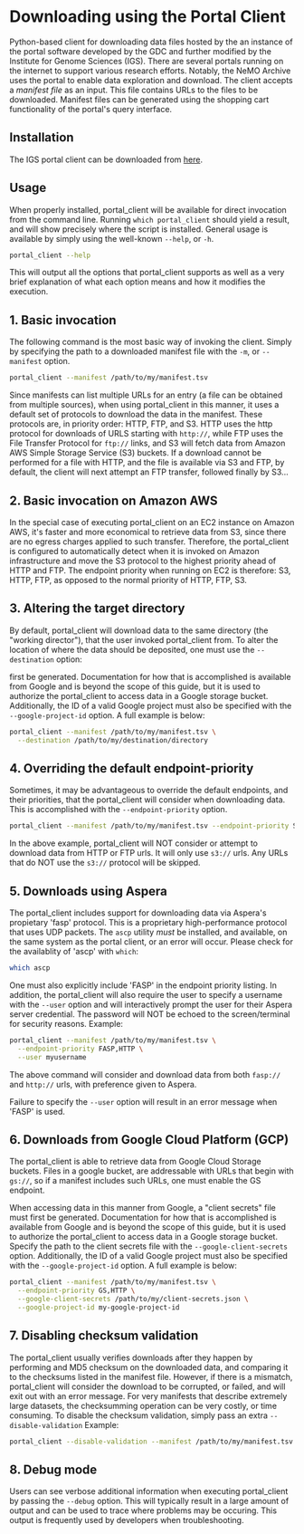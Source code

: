 # Downloading using the Portal Client

Python-based client for downloading data files hosted by the an instance of
the portal software developed by the GDC and further modified by the
Institute for Genome Sciences (IGS). There are several portals running on the
internet to support various research efforts. Notably, the NeMO Archive uses the portal
to enable data exploration and download. The client accepts a *manifest file*
as an input. This file contains URLs to the files to be downloaded. Manifest
files can be generated using the shopping cart functionality of the portal's
query interface.

## Installation
The IGS portal client can be downloaded from [here](https://github.com/IGS/portal_client).

## Usage

When properly installed, portal_client will be available for direct invocation
from the command line. Running `which portal_client` should yield a result, and
will show precisely where the script is installed. General usage is available
by simply using the well-known `--help`, or `-h`.

```bash
portal_client --help
```

This will output all the options that portal_client supports as well as a
very brief explanation of what each option means and how it modifies the
execution.

## 1. Basic invocation

The following command is the most basic way of invoking the client. Simply by
specifying the path to a downloaded manifest file with the `-m`, or `--manifest`
option.

```bash
portal_client --manifest /path/to/my/manifest.tsv
```

Since manifests can list multiple URLs for an entry (a file can be obtained
from multiple sources), when using portal_client in this manner, it uses a
default set of protocols to download the data in the manifest. These
protocols are, in priority order: HTTP, FTP, and S3. HTTP uses the http
protocol for downloads of URLS starting with `http://`, while FTP uses the File
Transfer Protocol for `ftp://` links, and S3 will fetch data from Amazon AWS
Simple Storage Service (S3) buckets. If a download cannot be performed for
a file with HTTP, and the file is available via S3 and FTP, by default, the
client will next attempt an FTP transfer, followed finally by S3...

## 2. Basic invocation on Amazon AWS

In the special case of executing portal_client on an EC2 instance on Amazon
AWS, it's faster and more economical to retrieve data from S3, since there
are no egress charges applied to such transfer. Therefore, the portal_client
is configured to automatically detect when it is invoked on Amazon infrastructure
and move the S3 protocol to the highest priority ahead of HTTP and FTP. The
endpoint priority when running on EC2 is therefore: S3, HTTP, FTP, as opposed
to the normal priority of HTTP, FTP, S3.

## 3. Altering the target directory

By default, portal_client will download data to the same directory (the
"working director"), that the user invoked portal_client from. To alter the
location of where the data should be deposited, one must use the
`--destination` option:

first be generated. Documentation for how that is accomplished is available
from Google and is beyond the scope of this guide, but it is used to
authorize the portal_client to access data in a Google storage bucket.
Additionally, the ID of a valid Google project must also be specified with
the `--google-project-id` option. A full example is below:

```bash
portal_client --manifest /path/to/my/manifest.tsv \
  --destination /path/to/my/destination/directory
```

## 4. Overriding the default endpoint-priority

Sometimes, it may be advantageous to override the default endpoints, and their
priorities, that the portal_client will consider when downloading data. This is
accomplished with the `--endpoint-priority` option.

```bash
portal_client --manifest /path/to/my/manifest.tsv --endpoint-priority S3
```

In the above example, portal_client will NOT consider or attempt to download
data from HTTP or FTP urls. It will only use `s3://` urls. Any URLs that do NOT
use the `s3://` protocol will be skipped.

## 5. Downloads using Aspera

The portal_client includes support for downloading data via Aspera's
propietary 'fasp' protocol. This is a proprietary high-performance protocol
that uses UDP packets. The `ascp` utility *must* be installed, and available,
on the same system as the portal client, or an error will occur. Please check
for the availablity of 'ascp' with `which`:

```bash
which ascp
```

One must also explicitly include 'FASP' in the endpoint priority listing. In
addition, the portal_client will also require the user to specify a username
with the `--user` option and will interactively prompt the user for their
Aspera server credential. The password will NOT be echoed to the
screen/terminal for security reasons. Example:

```bash
portal_client --manifest /path/to/my/manifest.tsv \
  --endpoint-priority FASP,HTTP \
  --user myusername
```

The above command will consider and download data from both `fasp://` and
`http://` urls, with preference given to Aspera.

Failure to specify the `--user` option will result in an error message when
'FASP' is used.

## 6. Downloads from Google Cloud Platform (GCP)

The portal_client is able to retrieve data from Google Cloud Storage buckets.
Files in a google bucket, are addressable with URLs that begin with `gs://`,
so if a manifest includes such URLs, one must enable the GS
endpoint.

When accessing data in this manner from Google, a "client secrets" file must
first be generated. Documentation for how that is accomplished is available
from Google and is beyond the scope of this guide, but it is used to
authorize the portal_client to access data in a Google storage bucket.
Specify the path to the client secrets file with the
`--google-client-secrets` option. Additionally, the ID of a valid Google
project must also be specified with the `--google-project-id` option. A full
example is below:

```bash
portal_client --manifest /path/to/my/manifest.tsv \
  --endpoint-priority GS,HTTP \
  --google-client-secrets /path/to/my/client-secrets.json \
  --google-project-id my-google-project-id
```

## 7. Disabling checksum validation

The portal_client usually verifies downloads after they happen by performing
and MD5 checksum on the downloaded data, and comparing it to the checksums
listed in the manifest file. However, if there is a mismatch, portal_client
will consider the download to be corrupted, or failed, and will exit out
with an error message. For very manifests that describe extremely large
datasets, the checksumming operation can be very costly, or time consuming.
To disable the checksum validation, simply pass an extra `--disable-validation`
Example:

```bash
portal_client --disable-validation --manifest /path/to/my/manifest.tsv
```

## 8. Debug mode

Users can see verbose additional information when executing portal_client by
passing the `--debug` option. This will typically result in a large amount of
output and can be used to trace where problems may be occuring. This output is
frequently used by developers when troubleshooting.